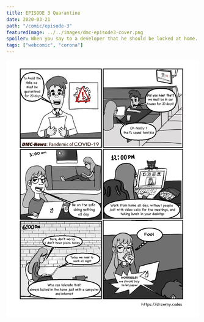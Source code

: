 ```yaml
---
title: EPISODE 3 Quarantine
date: 2020-03-21
path: "/comic/episode-3"
featuredImage: ../../images/dmc-episode3-cover.png
spoiler: When you say to a developer that he should be locked at home.
tags: ["webcomic", "corona"]
---
```


![Comic 1](../../images/dmc-episode-3.png)
